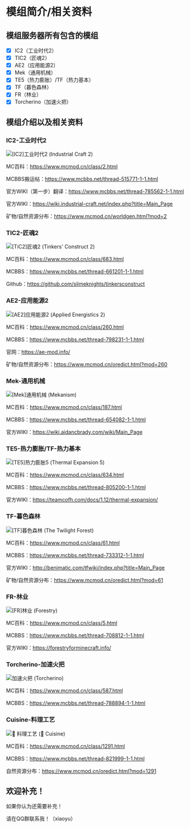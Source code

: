 # 模组简介/相关资料

## 模组服务器所有包含的模组

- [x] IC2（工业时代2）
- [x] TIC2（匠魂2）
- [x] AE2（应用能源2）
- [x] Mek（通用机械）
- [x] TE5（热力膨胀）/TF（热力基本）
- [x] TF（暮色森林）
- [x] FR（林业）
- [x] Torcherino（加速火把）

## 模组介绍以及相关资料

### IC2-工业时代2

![[IC2]工业时代2 (Industrial Craft 2)](2.assets/1596622593_79030_ggIm.jpg)

MC百科：https://www.mcmod.cn/class/2.html

MCBBS搬运帖：https://www.mcbbs.net/thread-515771-1-1.html

官方WIKI（第一步）翻译：https://www.mcbbs.net/thread-785562-1-1.html

官方WIKI：https://wiki.industrial-craft.net/index.php?title=Main_Page

矿物/自然资源分布：https://www.mcmod.cn/worldgen.html?mod=2

### TIC2-匠魂2

![[TiC2]匠魂2 (Tinkers' Construct 2)](2.assets/1594772004_79030_cdWc.jpg)

MC百科：https://www.mcmod.cn/class/683.html

MCBBS：https://www.mcbbs.net/thread-661201-1-1.html

Github：https://github.com/slimeknights/tinkersconstruct

### AE2-应用能源2

![[AE2]应用能源2 (Applied Energistics 2)](2.assets/1603350092_79030_lwvZ.jpg)

MC百科：https://www.mcmod.cn/class/260.html

MCBBS：https://www.mcbbs.net/thread-798231-1-1.html

官网：https://ae-mod.info/

矿物/自然资源分布：https://www.mcmod.cn/oredict.html?mod=260

### Mek-通用机械

![[Mek]通用机械 (Mekanism)](2.assets/1597336965_79030_lpvp.jpg)

MC百科：https://www.mcmod.cn/class/187.html

MCBBS：https://www.mcbbs.net/thread-654082-1-1.html

官方WIKI：https://wiki.aidancbrady.com/wiki/Main_Page

### TE5-热力膨胀/TF-热力基本

![[TE5]热力膨胀5 (Thermal Expansion 5)](2.assets/1497967134_9203_KOHv.jpg)

MC百科：https://www.mcmod.cn/class/634.html

MCBBS：https://www.mcbbs.net/thread-805200-1-1.html

官方WIKI：https://teamcofh.com/docs/1.12/thermal-expansion/

### TF-暮色森林

![[TF]暮色森林 (The Twilight Forest)](2.assets/1585132338_79030_DksA.jpg)

MC百科：https://www.mcmod.cn/class/61.html

MCBBS：https://www.mcbbs.net/thread-733312-1-1.html

官方WIKI：http://benimatic.com/tfwiki/index.php?title=Main_Page

矿物/自然资源分布：https://www.mcmod.cn/oredict.html?mod=61

### FR-林业

![[FR]林业 (Forestry)](2.assets/1594864805_10167_YKme.jpg)

MC百科：https://www.mcmod.cn/class/5.html

MCBBS：https://www.mcbbs.net/thread-708812-1-1.html

官方WIKI：https://forestryforminecraft.info/

### Torcherino-加速火把

![加速火把 (Torcherino)](2.assets/1512748636_17361_WqSz.jpg)

MC百科：https://www.mcmod.cn/class/587.html

MCBBS：https://www.mcbbs.net/thread-788894-1-1.html

### Cuisine-料理工艺

![🍳 料理工艺 (🍳 Cuisine)](2.assets/1537068020_10082_WyDu.jpg)

MC百科：https://www.mcmod.cn/class/1291.html

MCBBS：https://www.mcbbs.net/thread-821999-1-1.html

自然资源分布：https://www.mcmod.cn/oredict.html?mod=1291

## 欢迎补充！

如果你认为还需要补充！

请在QQ群联系我！（xiaoyu）